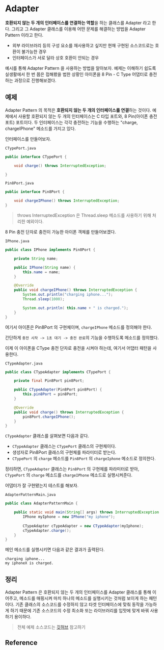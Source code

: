 # Adapter

**호환되지 않는 두 개의 인터페이스를 연결하는 역할**을 하는 클래스를 Adapter 라고 한다.
그리고 그 Adapter 클래스를 이용해 어떤 문제를 해결하는 방법을 Adapter Pattern 이라고 한다.

- 외부 라이브러리 등의 구성 요소를 재사용하고 싶지만 현재 구현된 소스코드로는 호환이 불가능한 경우
- 인터페이스가 서로 달라 상호 호환이 안되는 경우

예시를 통해 Adapter Pattern 을 사용하는 방법을 알아보자.
예제는 이해하기 쉽도록 실생활에서 한 번 쯤은 접해봤을 법한 상황인 아이폰을 8 Pin - C Type 어댑터로 충전하는 과정으로 진행해보겠다.

## 예제 

Adapter Pattern 의 목적은 **호환되지 않는 두 개의 인터페이스를 연결**하는 것이다.
예제에서 사용할 호환되지 않는 두 개의 인터페이스는 C 타입 포트와, 8 Pin(아이폰 충전 포트) 포트이다.
두 인터페이스는 각각 충전하는 기능을 수행하는 "charge, chargeIPhone" 메소드를 가지고 있다.

인터페이스를 만들어보자.

```CTypePort.java```

```java
public interface CTypePort {

    void charge() throws InterruptedException;

}
```

```Pin8Port.java```

```java
public interface Pin8Port {

    void chargeIPhone() throws InterruptedException;
}

```

> throws InterruptedException 은 Thread.sleep 메소드를 사용하기 위해 처리한 예외이다.

8 Pin 충전 단자로 충전이 가능한 아이폰 객체를 만들어보겠다.

```IPhone.java```

```java
public class IPhone implements Pin8Port {

    private String name;

    public IPhone(String name) {
        this.name = name;
    }

    @Override
    public void chargeIPhone() throws InterruptedException {
        System.out.println("charging iphone...");
        Thread.sleep(1000);

        System.out.println( this.name + " is charged.");
    }
}
```

여기서 아이폰은 Pin8Port 의 구현체이며, ```chargeIPhone``` 메소드를 정의해야 한다.

간단하게 ```충전 시작 -> 1초 대기 -> 충전 완료```의 기능을 수행하도록 메소드를 정의했다.

이제 이 아이폰을 CType 충전 단자로 충전을 시켜야 하는데, 여기서 어댑터 패턴을 사용한다.

```CTypeAdapter.java```

```java
public class CTypeAdapter implements CTypePort {

    private final Pin8Port pin8Port;

    public CTypeAdapter(Pin8Port pin8Port) {
        this.pin8Port = pin8Port;
    }

    @Override
    public void charge() throws InterruptedException {
        pin8Port.chargeIPhone();
    }
}
```

```CTypeAdapter``` 클래스를 살펴보면 다음과 같다.

- ```CTypeAdapter``` 클래스는 ```CTypePort``` 클래스의 구현체이다.
- 생성자로 Pin8Port 클래스의 구현체를 파라미터로 받는다.
- ```CTypePort``` 의 ```charge``` 메소드를 ```Pin8Port``` 의 ```chargeIphone``` 메소드로 정의한다.

정리하면, ```CTypeAdapter``` 클래스는 ```Pin8Port``` 의 구현체를 파라미터로 받아,
```CTypePort``` 의 ```charge``` 메소드를 ```chargeIPhone``` 메소드로 실행시켜준다.

어댑터가 잘 구현됐는지 테스트를 해보자.

```AdapterPatternMain.java```

```java
public class AdapterPatternMain {

    public static void main(String[] args) throws InterruptedException {
        IPhone myIphone = new IPhone("my iphone");
        
        CTypeAdapter cTypeAdapter = new CTypeAdapter(myIphone);
        cTypeAdapter.charge();
    }
}
```

메인 메소드를 실행시키면 다음과 같은 결과가 출력된다.

```
charging iphone...
my iphoneX is charged.
```

## 정리

Adapter Pattern 은 호환되지 않는 두 개의 인터페이스를 Adapter 클래스를 통해 이어주고, 
메소드를 매핑시켜 마치 하나의 메소드를 실행시키는 것처럼 보이게 하는 패턴이다.
기존 클래스의 소스코드를 수정하지 않고 타겟 인터페이스에 맞춰 동작을 가능하게 하기 때문에 
기존 소스코드의 수정 최소화 또는 라이브러리를 입맛에 맞게 바꿔 사용하기 용이하다.







> 전체 예제 소스코드는 [깃허브]() 참고하기

## Reference


